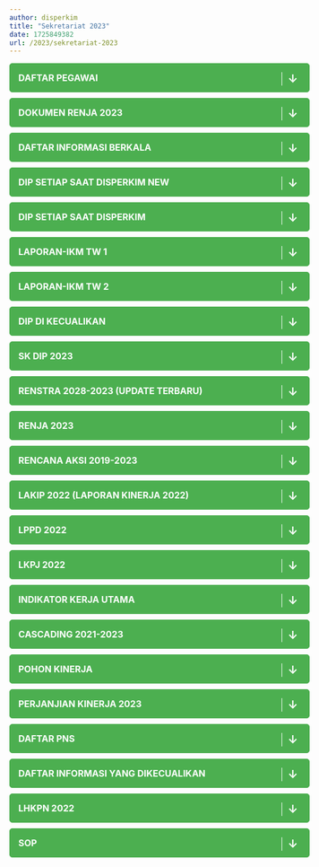 ```yaml
---
author: disperkim
title: "Sekretariat 2023"
date: 1725849382
url: /2023/sekretariat-2023
---
```


<div style="display: flex; flex-direction: column; gap: 10px;">
<div style="border: 1px solid #4caf50; padding: 15px; border-radius: 5px; background-color: #4caf50; width: 100%; max-width: 600px; position: relative; font-weight: bold; font-size: 16px; text-align: left;"><a href="/file/Pl7zs3dNpvZlEY6Nu29Y.pdf" title="DAFTAR PEGAWAI" target="_blank" rel="noopener" style="color: #fff; text-decoration: none; display: block;"> <span style="font-size: 16px; color: #ffffff;">DAFTAR PEGAWAI</span> <span style="position: absolute; right: 20px; font-size: 20px; color: #ffffff; border-left: 1px solid #ffffff; padding-left: 10px;">&darr;</span> </a></div>
<div style="border: 1px solid #4caf50; padding: 15px; border-radius: 5px; background-color: #4caf50; width: 100%; max-width: 600px; position: relative; font-weight: bold; font-size: 16px; text-align: left;"><a href="/file/ke1WlhTxc7ZtUFSEQqvw.pdf" title="DOKUMEN RENJA 2023" target="_blank" rel="noopener" style="color: #fff; text-decoration: none; display: block;"> <span style="font-size: 16px; color: #ffffff;">DOKUMEN RENJA 2023</span> <span style="position: absolute; right: 20px; font-size: 20px; color: #ffffff; border-left: 1px solid #ffffff; padding-left: 10px;">&darr;</span> </a></div>
<div style="border: 1px solid #4caf50; padding: 15px; border-radius: 5px; background-color: #4caf50; width: 100%; max-width: 600px; position: relative; font-weight: bold; font-size: 16px; text-align: left;"><a href="/file/hVwzpg8jSe2DnxjMg7Bv.pdf" title="DAFTAR INFORMASI BERKALA" target="_blank" rel="noopener" style="color: #fff; text-decoration: none; display: block;"> <span style="font-size: 16px; color: #ffffff;">DAFTAR INFORMASI BERKALA</span> <span style="position: absolute; right: 20px; font-size: 20px; color: #ffffff; border-left: 1px solid #ffffff; padding-left: 10px;">&darr;</span> </a></div>
<div style="border: 1px solid #4caf50; padding: 15px; border-radius: 5px; background-color: #4caf50; width: 100%; max-width: 600px; position: relative; font-weight: bold; font-size: 16px; text-align: left;"><a href="/file/5w1E3DL8h5sEep4uQaHO.pdf" title="DIP SETIAP SAAT DISPERKIM NEW" target="_blank" rel="noopener" style="color: #fff; text-decoration: none; display: block;"> <span style="font-size: 16px; color: #ffffff;">DIP SETIAP SAAT DISPERKIM NEW</span> <span style="position: absolute; right: 20px; font-size: 20px; color: #ffffff; border-left: 1px solid #ffffff; padding-left: 10px;">&darr;</span> </a></div>
<div style="border: 1px solid #4caf50; padding: 15px; border-radius: 5px; background-color: #4caf50; width: 100%; max-width: 600px; position: relative; font-weight: bold; font-size: 16px; text-align: left;"><a href="/file/ve6eUjneqKT6s36HogmI.pdf" title="DIP SETIAP SAAT DISPERKIM" target="_blank" rel="noopener" style="color: #fff; text-decoration: none; display: block;"> <span style="font-size: 16px; color: #ffffff;">DIP SETIAP SAAT DISPERKIM</span> <span style="position: absolute; right: 20px; font-size: 20px; color: #ffffff; border-left: 1px solid #ffffff; padding-left: 10px;">&darr;</span> </a></div>
<div style="border: 1px solid #4caf50; padding: 15px; border-radius: 5px; background-color: #4caf50; width: 100%; max-width: 600px; position: relative; font-weight: bold; font-size: 16px; text-align: left;"><a href="/file/0jBZJPlUMoGLvO7HHcyj.pdf" title="LAPORAN-IKM TW 1" target="_blank" rel="noopener" style="color: #fff; text-decoration: none; display: block;"> <span style="font-size: 16px; color: #ffffff;">LAPORAN-IKM TW 1</span> <span style="position: absolute; right: 20px; font-size: 20px; color: #ffffff; border-left: 1px solid #ffffff; padding-left: 10px;">&darr;</span> </a></div>
<div style="border: 1px solid #4caf50; padding: 15px; border-radius: 5px; background-color: #4caf50; width: 100%; max-width: 600px; position: relative; font-weight: bold; font-size: 16px; text-align: left;"><a href="/file/xIH2TRJVVikPeUnA08DV.pdf" title="LAPORAN-IKM TW 2" target="_blank" rel="noopener" style="color: #fff; text-decoration: none; display: block;"> <span style="font-size: 16px; color: #ffffff;">LAPORAN-IKM TW 2</span> <span style="position: absolute; right: 20px; font-size: 20px; color: #ffffff; border-left: 1px solid #ffffff; padding-left: 10px;">&darr;</span> </a></div>
<div style="border: 1px solid #4caf50; padding: 15px; border-radius: 5px; background-color: #4caf50; width: 100%; max-width: 600px; position: relative; font-weight: bold; font-size: 16px; text-align: left;"><a href="/file/wS0FSvboUQdiAuf4794q.pdf" title="DIP DI KECUALIKAN" target="_blank" rel="noopener" style="color: #fff; text-decoration: none; display: block;"> <span style="font-size: 16px; color: #ffffff;">DIP DI KECUALIKAN</span> <span style="position: absolute; right: 20px; font-size: 20px; color: #ffffff; border-left: 1px solid #ffffff; padding-left: 10px;">&darr;</span> </a></div>
<div style="border: 1px solid #4caf50; padding: 15px; border-radius: 5px; background-color: #4caf50; width: 100%; max-width: 600px; position: relative; font-weight: bold; font-size: 16px; text-align: left;"><a href="/file/SoqMjEke3NENcrZ2acGk.pdf" title="SK DIP 2023" target="_blank" rel="noopener" style="color: #fff; text-decoration: none; display: block;"> <span style="font-size: 16px; color: #ffffff;">SK DIP 2023</span> <span style="position: absolute; right: 20px; font-size: 20px; color: #ffffff; border-left: 1px solid #ffffff; padding-left: 10px;">&darr;</span> </a></div>
<div style="border: 1px solid #4caf50; padding: 15px; border-radius: 5px; background-color: #4caf50; width: 100%; max-width: 600px; position: relative; font-weight: bold; font-size: 16px; text-align: left;"><a href="/file/WwWapgTzWwtp0XrE3rkQ.pdf" title="RENSTRA 2028-2023 (UPDATE TERBARU)" target="_blank" rel="noopener" style="color: #fff; text-decoration: none; display: block;"> <span style="font-size: 16px; color: #ffffff;">RENSTRA 2028-2023 (UPDATE TERBARU)</span> <span style="position: absolute; right: 20px; font-size: 20px; color: #ffffff; border-left: 1px solid #ffffff; padding-left: 10px;">&darr;</span> </a></div>
<div style="border: 1px solid #4caf50; padding: 15px; border-radius: 5px; background-color: #4caf50; width: 100%; max-width: 600px; position: relative; font-weight: bold; font-size: 16px; text-align: left;"><a href="/file/hGm24BDaRiZbYauPXKYE.pdf" title="RENJA 2023" target="_blank" rel="noopener" style="color: #fff; text-decoration: none; display: block;"> <span style="font-size: 16px; color: #ffffff;">RENJA 2023</span> <span style="position: absolute; right: 20px; font-size: 20px; color: #ffffff; border-left: 1px solid #ffffff; padding-left: 10px;">&darr;</span> </a></div>
<div style="border: 1px solid #4caf50; padding: 15px; border-radius: 5px; background-color: #4caf50; width: 100%; max-width: 600px; position: relative; font-weight: bold; font-size: 16px; text-align: left;"><a href="/file/A07RXAwWV6t9WMSiwq2M.pdf" title="RENCANA AKSI 2019-2023" target="_blank" rel="noopener" style="color: #fff; text-decoration: none; display: block;"> <span style="font-size: 16px; color: #ffffff;">RENCANA AKSI 2019-2023</span> <span style="position: absolute; right: 20px; font-size: 20px; color: #ffffff; border-left: 1px solid #ffffff; padding-left: 10px;">&darr;</span> </a></div>
<div style="border: 1px solid #4caf50; padding: 15px; border-radius: 5px; background-color: #4caf50; width: 100%; max-width: 600px; position: relative; font-weight: bold; font-size: 16px; text-align: left;"><a href="/file/kaQPt4lSxSSAt78wtoUA.pdf" title="LAKIP 2022 (LAPORAN KINERJA 2022)" target="_blank" rel="noopener" style="color: #fff; text-decoration: none; display: block;"> <span style="font-size: 16px; color: #ffffff;">LAKIP 2022 (LAPORAN KINERJA 2022)</span> <span style="position: absolute; right: 20px; font-size: 20px; color: #ffffff; border-left: 1px solid #ffffff; padding-left: 10px;">&darr;</span> </a></div>
<div style="border: 1px solid #4caf50; padding: 15px; border-radius: 5px; background-color: #4caf50; width: 100%; max-width: 600px; position: relative; font-weight: bold; font-size: 16px; text-align: left;"><a href="/file/sPu9e3Fi5DPiFdYY2ADu.pdf" title="LPPD 2022" target="_blank" rel="noopener" style="color: #fff; text-decoration: none; display: block;"> <span style="font-size: 16px; color: #ffffff;">LPPD 2022</span> <span style="position: absolute; right: 20px; font-size: 20px; color: #ffffff; border-left: 1px solid #ffffff; padding-left: 10px;">&darr;</span> </a></div>
<div style="border: 1px solid #4caf50; padding: 15px; border-radius: 5px; background-color: #4caf50; width: 100%; max-width: 600px; position: relative; font-weight: bold; font-size: 16px; text-align: left;"><a href="/file/zPhZE8Hv1nWM5SrUJtYE.pdf" title="LKPJ 2022" target="_blank" rel="noopener" style="color: #fff; text-decoration: none; display: block;"> <span style="font-size: 16px; color: #ffffff;">LKPJ 2022</span> <span style="position: absolute; right: 20px; font-size: 20px; color: #ffffff; border-left: 1px solid #ffffff; padding-left: 10px;">&darr;</span> </a></div>
<div style="border: 1px solid #4caf50; padding: 15px; border-radius: 5px; background-color: #4caf50; width: 100%; max-width: 600px; position: relative; font-weight: bold; font-size: 16px; text-align: left;"><a href="/file/LOur8QIl64IvhGroFOny.pdf" title="INDIKATOR KERJA UTAMA" target="_blank" rel="noopener" style="color: #fff; text-decoration: none; display: block;"> <span style="font-size: 16px; color: #ffffff;">INDIKATOR KERJA UTAMA</span> <span style="position: absolute; right: 20px; font-size: 20px; color: #ffffff; border-left: 1px solid #ffffff; padding-left: 10px;">&darr;</span> </a></div>
<div style="border: 1px solid #4caf50; padding: 15px; border-radius: 5px; background-color: #4caf50; width: 100%; max-width: 600px; position: relative; font-weight: bold; font-size: 16px; text-align: left;"><a href="/file/fm3PRcrkhHjGsHjdc6VF.pdf" title="CASCADING 2021-2023" target="_blank" rel="noopener" style="color: #fff; text-decoration: none; display: block;"> <span style="font-size: 16px; color: #ffffff;">CASCADING 2021-2023</span> <span style="position: absolute; right: 20px; font-size: 20px; color: #ffffff; border-left: 1px solid #ffffff; padding-left: 10px;">&darr;</span> </a></div>
<div style="border: 1px solid #4caf50; padding: 15px; border-radius: 5px; background-color: #4caf50; width: 100%; max-width: 600px; position: relative; font-weight: bold; font-size: 16px; text-align: left;"><a href="/file/vgo8u6NsdjKuhlSAUlyA.pdf" title="POHON KINERJA" target="_blank" rel="noopener" style="color: #fff; text-decoration: none; display: block;"> <span style="font-size: 16px; color: #ffffff;">POHON KINERJA</span> <span style="position: absolute; right: 20px; font-size: 20px; color: #ffffff; border-left: 1px solid #ffffff; padding-left: 10px;">&darr;</span> </a></div>
<div style="border: 1px solid #4caf50; padding: 15px; border-radius: 5px; background-color: #4caf50; width: 100%; max-width: 600px; position: relative; font-weight: bold; font-size: 16px; text-align: left;"><a href="/file/Yu65aLil5OztqbYIAwGl.pdf" title="PERJANJIAN KINERJA 2023" target="_blank" rel="noopener" style="color: #fff; text-decoration: none; display: block;"> <span style="font-size: 16px; color: #ffffff;">PERJANJIAN KINERJA 2023</span> <span style="position: absolute; right: 20px; font-size: 20px; color: #ffffff; border-left: 1px solid #ffffff; padding-left: 10px;">&darr;</span> </a></div>
<div style="border: 1px solid #4caf50; padding: 15px; border-radius: 5px; background-color: #4caf50; width: 100%; max-width: 600px; position: relative; font-weight: bold; font-size: 16px; text-align: left;"><a href="/file/O5PMz0qZbFpoIiDE7Gpd.pdf" title="DAFTAR PNS" target="_blank" rel="noopener" style="color: #fff; text-decoration: none; display: block;"> <span style="font-size: 16px; color: #ffffff;">DAFTAR PNS</span> <span style="position: absolute; right: 20px; font-size: 20px; color: #ffffff; border-left: 1px solid #ffffff; padding-left: 10px;">&darr;</span> </a></div>
<div style="border: 1px solid #4caf50; padding: 15px; border-radius: 5px; background-color: #4caf50; width: 100%; max-width: 600px; position: relative; font-weight: bold; font-size: 16px; text-align: left;"><a href="/file/SVk4MgPOgNK9Esr1uzQP.pdf" title="DAFTAR INFORMASI YANG DIKECUALIKAN" target="_blank" rel="noopener" style="color: #fff; text-decoration: none; display: block;"> <span style="font-size: 16px; color: #ffffff;">DAFTAR INFORMASI YANG DIKECUALIKAN</span> <span style="position: absolute; right: 20px; font-size: 20px; color: #ffffff; border-left: 1px solid #ffffff; padding-left: 10px;">&darr;</span> </a></div>
<div style="border: 1px solid #4caf50; padding: 15px; border-radius: 5px; background-color: #4caf50; width: 100%; max-width: 600px; position: relative; font-weight: bold; font-size: 16px; text-align: left;"><a href="/file/FnfSS2wwUoX1lAQ9pVzA.pdf" title="LHKPN 2022" target="_blank" rel="noopener" style="color: #fff; text-decoration: none; display: block;"> <span style="font-size: 16px; color: #ffffff;">LHKPN 2022</span> <span style="position: absolute; right: 20px; font-size: 20px; color: #ffffff; border-left: 1px solid #ffffff; padding-left: 10px;">&darr;</span> </a></div>
<div style="border: 1px solid #4caf50; padding: 15px; border-radius: 5px; background-color: #4caf50; width: 100%; max-width: 600px; position: relative; font-weight: bold; font-size: 16px; text-align: left;"><a href="/file/qIOsS7xo1EZegdcljRdO.pdf" title="SOP" target="_blank" rel="noopener" style="color: #fff; text-decoration: none; display: block;"> <span style="font-size: 16px; color: #ffffff;">SOP</span> <span style="position: absolute; right: 20px; font-size: 20px; color: #ffffff; border-left: 1px solid #ffffff; padding-left: 10px;">&darr;</span> </a></div>
</div>

